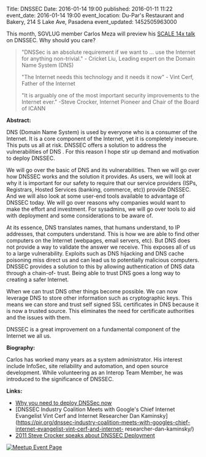 Title: DNSSEC
Date: 2016-01-14 19:00
published: 2016-01-11 11:22
event_date: 2016-01-14 19:00
event_location: Du-Par's Restaurant and Bakery, 214 S Lake Ave, Pasadena
event_updated: 1452505963000

This month, SGVLUG member Carlos Meza will preview his [SCALE 14x
talk](http://www.socallinuxexpo.org/scale/14x/presentations/dnssec) on DNSSEC.
Why should you care?

> "DNSSec is an absolute requirement if we want to ... use the Internet for anything non-trivial." - Cricket Liu, Leading expert on the Domain Name System (DNS)
>
> "The Internet needs this technology and it needs it now" - Vint Cerf, Father of the Internet
> 
> "It is arguably one of the most important security improvements to the Internet ever." -Steve Crocker, Internet Pioneer and Chair of the Board of ICANN

**Abstract:**
  
DNS (Domain Name System) is used by everyone who is a consumer of the Internet. It is a core component of the Internet, yet it is completely insecure. This puts us all at risk. DNSSEC offers a solution to address the vulnerabilities of DNS . For this reason I hope stir up demand and motivation to deploy DNSSEC.

We will go over the basic of DNS and its vulnerabilities. Then we will go over how DNSSEC works and the solution it provides. As users, we will look at why it is important for our safety to require that our service providers (ISPs, Registrars, Hosted Services (banking, commerce, etc)) provide DNSSEC. And we will also look at some user-end tools available to advantage of DNSSEC today.  We will go over reasons why companies would want to make the effort and investment. For sysadmins, we will go over tools to aid with deployment and some considerations  to be aware of.

At its essence, DNS translates names, that humans understand, to IP addresses, that computers understand. This is how we are able to find other computers on the Internet (webpages, email servers, etc). But DNS does not provide a way to validate the answer we receive. This exposes all of us to a large vulnerability. Exploits such as DNS hijacking and DNS cache poisoning miss direct us and can lead us to potentially malicious computers. DNSSEC provides a solution to this by allowing authentication of DNS data through a chain-of- trust. Being able to trust DNS goes a long way to creating a safer Internet.

When we can trust DNS other things become possible. We can now leverage DNS to store other information such as cryptographic keys. This means we can store and trust self signed SSL certificates in DNS because it is now a trusted source. This eliminates the need for certificate authorities and the issues with them.

DNSSEC is a great improvement on a fundamental component of the Internet we
all us.

**Biography:**

Carlos has worked many years as a system administrator. His interest include InfoSec, site reliability and automation, and open source development.  While volunteering as an Interop Team Member, he was introduced to the significance of DNSSEC.

**Links:**

* [Why you need to deploy DNSSec now](http://www.infoworld.com/article/2608759/security/security-why-you-need-to-deploy-dnssec-now.html)
* [DNSSEC Industry Coalition Meets with Google's Chief Internet Evangelist Vint Cerf and Internet Researcher Dan Kaminsky](https://pir.org/dnssec-industry-coalition-meets-with-googles-chief-internet-evangelist-vint-cerf-and-internet-
researcher-dan-kaminsky/)
* [2011 Steve Crocker speaks about DNSSEC Deployment](https://www.youtube.com/watch?v=YHVB4MjZdZ0)

[ ![Meetup Event Page]({filename}/images/meetup_logo_45.png) ](http://www.meetup.com/SGVTech/events/225815816/)

